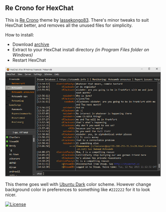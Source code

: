 ## Re Crono for HexChat

This is [Re Crono](http://lassekongo83.deviantart.com/art/Re-Crono-169044394) theme by [lassekongo83](http://lassekongo83.deviantart.com/).
There's minor tweaks to suit HexChat better, and removes all the unused files for simplicity.

How to install:

* Download [archive](https://github.com/xPaw/Re-Crono-HexChat/archive/master.zip)
* Extract to your HexChat install directory *(in Program Files folder on Windows)*
* Restart HexChat

![](screenshot.png)

This theme goes well with [Ubuntu Dark](https://hexchat.github.io/themes.html) color scheme.
However change background color in preferences to something like `#222222` for it to look nicer.

[![License](https://i.creativecommons.org/l/by-nc-sa/3.0/88x31.png)](https://creativecommons.org/licenses/by-nc-sa/3.0/)
